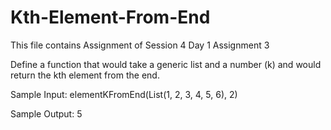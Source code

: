 # Kth-Element-From-End
This file contains Assignment of Session 4 Day 1 Assignment 3

Define a function that would take a generic list and a number (k) and would return the kth element from the end.


Sample Input: elementKFromEnd(List(1, 2, 3, 4, 5, 6), 2)

Sample Output: 5

